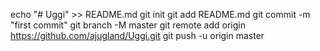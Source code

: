 echo "# Uggi" >> README.md
git init
git add README.md
git commit -m "first commit"
git branch -M master
git remote add origin https://github.com/ajugland/Uggi.git
git push -u origin master
